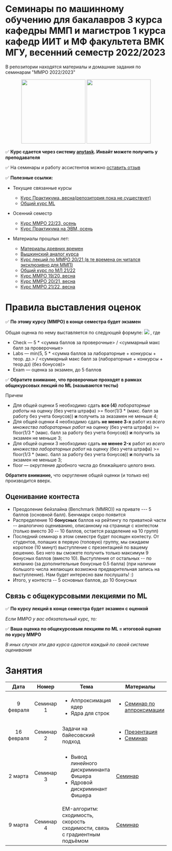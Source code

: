 # Семинары по машинному обучению для бакалавров 3 курса кафедры ММП и магистров 1 курса кафедр ИИТ и МФ факультета ВМК МГУ, весенний семестр 2022/2023
В репозитории находятся материалы и домашние задания по семинарам "ММРО 2022/2023"

<p align="center">
<img src="http://funzoo.ru/uploads/posts/2009-11/1258648863_tn.jpg" height=200pt> <img src="https://github.com/mmp-mmro-team/mmp_mmro_fall_2021/blob/main/trash/kernel_trick.jpg" height=200pt>
</p>

:white_check_mark: **Курс сдается через систему [anytask](https://anytask.org/course/907). Инвайт можете получить у преподавателя**

:white_check_mark: На семинары и работу ассистентов можно [оставить отзыв](https://docs.google.com/forms/d/e/1FAIpQLSeCww7kQZRBbPDFW_dTRpKdBl1pL0jx4nezhciAof8b22O05Q/viewform)

:white_check_mark: **Полезные ссылки:**

* Текущие связанные курсы
    * [Курс Практикума, весна(репозитория пока не существует)](https://github.com/mmp-practicum-team/mmp_practicum_spring_2023) 
    * [Общий курс ML](https://github.com/MSU-ML-COURSE/ML-COURSE-22-23)

* Осенний семестр
    * [Курс ММРО 22/23, осень](https://github.com/mmp-mmro-team/mmp_mmro_fall_2022)
    * [Курс Практикума на ЭВМ, осень](https://github.com/mmp-practicum-team/mmp_practicum_fall_2022)

* Материалы прошлых лет:
  * [Материалы древних времен](https://github.com/esokolov/ml-course-msu)
  * [Вышкинский аналог курса](https://github.com/esokolov/ml-course-hse)
  * [Курс лекций по ММРО 20/21 (в те времена он читался эксклюзивно для ММП)](http://www.machinelearning.ru/wiki/index.php?title=%D0%9C%D0%B0%D1%82%D0%B5%D0%BC%D0%B0%D1%82%D0%B8%D1%87%D0%B5%D1%81%D0%BA%D0%B8%D0%B5_%D0%BC%D0%B5%D1%82%D0%BE%D0%B4%D1%8B_%D1%80%D0%B0%D1%81%D0%BF%D0%BE%D0%B7%D0%BD%D0%B0%D0%B2%D0%B0%D0%BD%D0%B8%D1%8F_%D0%BE%D0%B1%D1%80%D0%B0%D0%B7%D0%BE%D0%B2_%28%D0%BA%D1%83%D1%80%D1%81_%D0%BB%D0%B5%D0%BA%D1%86%D0%B8%D0%B9%2C_%D0%92.%D0%92.%D0%9A%D0%B8%D1%82%D0%BE%D0%B2%29)
  * [Общий курс по МЛ 21/22](https://github.com/MSU-ML-COURSE/ML-COURSE-21-22)
  * [Курс ММРО 19/20, весна](https://github.com/mmp-mmro-team/mmp_mmro_spring_2020)
  * [Курс ММРО 20/21, весна](https://github.com/mmp-mmro-team/mmp_mmro_spring_2021)
  * [Курс ММРО 21/22, весна](https://github.com/mmp-mmro-team/mmp_mmro_spring_2022)

# Правила выставления оценок

:white_check_mark: **По этому курсу (ММРО) в конце семестра будет экзамен**

Общая оценка по нему выставляется по следующей формуле:
![](https://github.com/mmp-mmro-team/mmp_mmro_fall_2021/blob/main/trash/formula.png)
, где 

* Check — 5 * <сумма баллов за проверочные> / <суммарный макс балл за проверочные>
* Labs — min(5, 5 * <сумма баллов за лабораторные + конкурсы + теор. дз.> / <суммарный макс балл за (лабораторные + конкурсы + теор.дз) (без бонусов)>
* Exam — оценка за экзамен, до 5 баллов

:white_check_mark: **Обратите внимание, что проверочные проходят в рамках общекурсовых лекций по ML (называются тесты)**

Причем
* Для общей оценки 5 необходимо сдать **все (4)** _лабораторные работы_ на оценку (без учета штрафа) >= floor(1/3 * (макс. балл за работу без учета бонусов)) **и** получить за эказамен не меньше 4;
* Для общей оценки 4 необходимо сдать **не менее 3-х** работ из _всего множества лабораторных работ_ на оценку (без учета штрафа) >= floor(1/3 * (макс. балл за работу без учета бонусов)) **и** получить за экзамен не меньше 3;
* Для общей оценки 3 необходимо сдать **не менее 2-x** работ из _всего множества лабораторных работ_ на оценку (без учета штрафа) >= floor(1/3 * (макс. балл за работу без учета бонусов)) **и** получить за экзамен не меньше 3;
* floor — округление дробного числа до ближайшего целого вниз.

**Обратите внимание,** что округление общей оценки (и только ее) производится вверх.

## Оценивание контеста

* Преодоление бейзлайна (Benchmark (MMRO)) на привате --- 5 баллов (основной балл). Бенчмарк скоро появится
* Распределение 10 **бонусных** баллов на рейтингу по приватной части -- аналогично оцениванию, описанному на странице с контестом (только вместо 30 -- 10 баллов, остается разделение на 10 групп)
* Последний семинар в этом семестре будет посящен контесту. От студентов, попаших в первую (топовую) группу, мы ожидаем короткое (10 минут) выступление с презентацией по вашему решению. Без него вы сможете получить только максимум 9 бонусных баллов (вместо 10). Выступления от остальных -- по желанию (за дополнительные бонусные 0.5 балла) (при наличии большого числа желающих возможна предварительная запись на выступление). Нам будет интересно вам послушать! :)
* Итого, у контеста -- 5 основных баллов, до 10 бонусных

## Связь с общекурсовыми лекциями по ML

:white_check_mark: **По курсу лекций в конце семестра будет экзамен с оценкой**

_Если ММРО у вас обязательный курс, то:_

:white_check_mark: **Ваша оценка по общекурсовым лекциям по ML = итоговой оценке по курсу ММРО**

_В иных случах эти два курса сдаются каждый по своей системе оценивания_

# Занятия

| Дата | Номер | Тема | Материалы | ДЗ |
| :---: | :---: | --- | --- | --- |
| 9 февраля  | Семинар 1 | <ul><li>Аппроксимация ядер</li><li>Ядра для строк</li></ul> | <ul><li>[Семинар по аппроксимации](https://github.com/esokolov/ml-course-22/blob/main/files/Spotify%20tracks%20popularity%20prediction.pdf)| [домашка на ядра](https://github.com/mmp-mmro-team/-mmp_mmro_spring_2023/blob/main/homework_practice/homework-practice-01-random-features.ipynb) | 
| 16 февраля | Семинар 2 | Задачи на байесовский подход | <ul><li>[Презентация](https://github.com/mmp-mmro-team/mmp_mmro_spring_2022/blob/main/seminars/PresentationPPD.pdf)</li><li>[Семинар](https://github.com/mmp-mmro-team/mmp_mmro_spring_2022/blob/main/seminars/Sem13_bayes.pdf)</li></ul> | ¯\\\_(ツ)\_/¯ |
| 2 марта | Семинар 3 | <ul><li>Вывод линейного дискриминанта Фишера</li><li>Ядровой дискриминант Фишера</li></ul> | [Семинар](https://github.com/mmp-mmro-team/mmp_mmro_spring_2022/blob/main/seminars/sem15-fld.pdf) | ¯\\\_(ツ)\_/¯ |
| 9 марта | Семинар 4 |  EM-алгоритм: сходимость, скорость сходимости, связь с градиентным подъёмом | [Семинар](https://github.com/esokolov/ml-course-hse/blob/master/2020-spring/lecture-notes/lecture15-em.pdf) | [Крещение огнем](https://github.com/mmp-mmro-team/-mmp_mmro_spring_2023/tree/main/homework-practice/homework-practice-09-em) |
